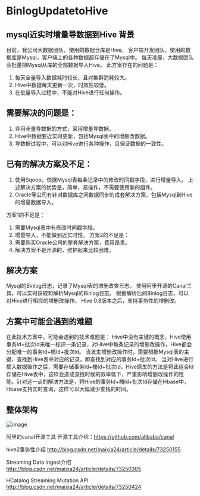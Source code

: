 # BinlogUpdatetoHive
mysql近实时增量导数据到Hive
背景
-------
目前，我公司大数据团队，使用的数据仓库是Hive。
客户端开发团队，使用的数据库是Mysql，客户端上的各种数据都存储在了Mysql中。
每天凌晨，大数据团队会批量把Mysql从库的全部数据导入Hive。 
此方案存在的问题是：
1.	每天全量导入数据耗时较长，且对集群消耗较大。
2.	Hive中数据每天更新一次，时效性较低。
3.	在批量导入过程中，不能对Hive进行任何操作。

需要解决的问题是：
------
1.	弃用全量导数据的方式，采用增量导数据。
2.	Hive中数据要近实时更新，包括Mysql表中的增删改数据。
3.	导数据过程中，可以对Hive进行各种操作，且保证数据的一致性。
  
已有的解决方案及不足：
------
1. 使用Sqoop，依据Mysql表每条记录中的修改时间戳字段，进行增量导入。
上述解决方案的优势是，简单，易操作，不需要使用新的组件。
2. Oracle等公司有针对数据库之间数据同步的成套解决方案，包括Mysql到Hive的增量数据导入。

方案1的不足是：
1.	需要Mysql表中有修改时间戳字段。
2.	增量导入，不能做到近实时性。
方案2的不足是：
1.	需要购买Oracle公司的整套解决方案，费用昂贵。
2.	解决方案不是开源的，维护起来比较困难。

解决方案
------
Mysql的Binlog日志，记录了Mysql表的增删改查日志。
使用阿里开源的Canal工具，可以实时获取和解析Mysql的Binlog日志。
根据解析后的Binlog日志，可以对Hive进行相应的增删改操作。
Hive 0.8版本之后，支持事务性的增删改。

方案中可能会遇到的难题
------
在此技术方案中，可能会遇到的技术难题是：
Hive中没有主键的概念，Hive使用事务Id+批次Id来唯一标识一条记录，对Hive中每条记录的增删改操作，Hive都会分配唯一的事务Id+桶Id+批次Id。
当发生增删改操作时，需要根据Mysql表的主键，查找到Hive表中对应的记录，即查找到对应的事务Id+批次Id。
当对Hive进行插入数据操作之后，需要存储事务Id+桶Id+批次Id，Hive原生的方法是将此组合Id存储在Hive表中，这样会造成查找时候的效率低下，严重影响增删改操作的性能。针对这一点的解决方法是，将Hive的事务Id+桶Id+批次Id存储在Hbase中，Hbase支持实时查询，这样可以大幅减少查找的时间。

整体架构
-----
 ![image](https://github.com/xiaofateng/BinlogUpdatetoHive/tree/master/images/mysql到hive增量导数据架构图.png)

阿里的canal开源工具
开源工具介绍：https://github.com/alibaba/canal

hive2事务性介绍
http://blog.csdn.net/maixia24/article/details/73250155

Streaming Data Ingest介绍
http://blog.csdn.net/maixia24/article/details/73250305

HCatalog Streaming Mutation API
http://blog.csdn.net/maixia24/article/details/73250424





